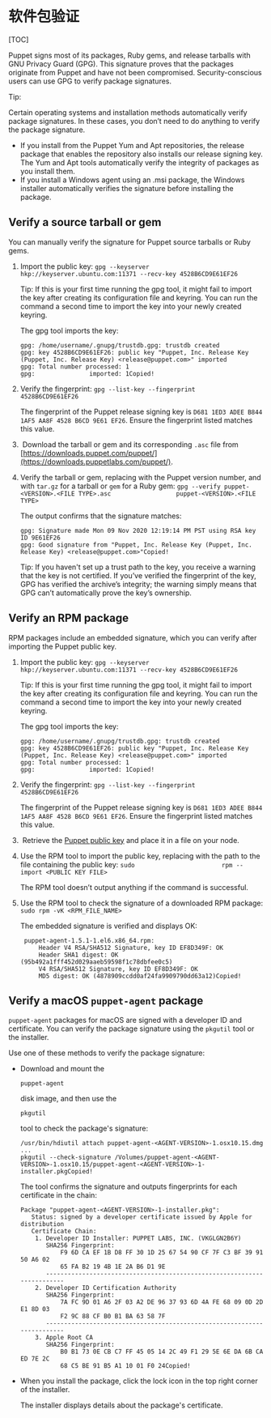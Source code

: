 # 软件包验证

[TOC]

Puppet signs most of its      packages, Ruby gems, and release tarballs with GNU Privacy      Guard (GPG). This signature proves that the packages originate from Puppet and have not been compromised. Security-conscious users      can use GPG to verify package signatures.

Tip:

Certain operating systems and               installation methods automatically verify package signatures. In these cases, you               don’t need to do anything to verify the package signature. 

- If you install from the Puppet Yum and Apt repositories, the release                        package that enables the repository also installs our release signing key.                        The Yum and Apt tools automatically verify the integrity of packages as you                        install them. 
- If you install a Windows                        agent using an .msi package, the Windows                        installer automatically verifies the signature before installing the                        package.          

## Verify a source tarball or gem

You can manually verify the signature for Puppet source tarballs or Ruby      gems.

1. Import the public key: `gpg --keyserver                    hkp://keyserver.ubuntu.com:11371 --recv-key 4528B6CD9E61EF26`                

   Tip:  If this is your first time running the gpg tool, it might                            fail to import the key after creating its configuration file and                            keyring. You can run the command a second time to import the key into                            your newly created keyring.

   The gpg tool imports the                        key:

   ```
   gpg: /home/username/.gnupg/trustdb.gpg: trustdb created
   gpg: key 4528B6CD9E61EF26: public key "Puppet, Inc. Release Key (Puppet, Inc. Release Key) <release@puppet.com>" imported
   gpg: Total number processed: 1
   gpg:               imported: 1Copied!
   ```

2. Verify the fingerprint: `gpg --list-key --fingerprint                        4528B6CD9E61EF26`

   The fingerprint of the Puppet release signing                        key is `D681 1ED3 ADEE B844 1AF5 AA8F 4528 B6CD 9E61 EF26`. Ensure the                        fingerprint listed matches this value. 

3. ​            Download the tarball or gem and its corresponding `.asc` file from [https://downloads.puppet.com/puppet/](https://downloads.puppetlabs.com/puppet/).         

4. Verify the tarball or gem,               replacing <VERSION> with the Puppet               version number, and <FILE TYPE> with `tar.gz` for a tarball or `gem` for a Ruby gem: `gpg --verify puppet-<VERSION>.<FILE TYPE>.asc                  puppet-<VERSION>.<FILE TYPE>`            

   The output confirms that the signature matches:

   ```
   gpg: Signature made Mon 09 Nov 2020 12:19:14 PM PST using RSA key ID 9E61EF26
   gpg: Good signature from "Puppet, Inc. Release Key (Puppet, Inc. Release Key) <release@puppet.com>"Copied!
   ```

   Tip:  If you haven't set up a trust path to the key, you receive a                     warning that the key is not certified. If you’ve verified the fingerprint of                     the key, GPG has verified the archive’s integrity; the warning simply means                     that GPG can’t automatically prove the key’s ownership. 

## Verify an RPM package

RPM packages include an embedded signature, which you can        verify after importing the Puppet public key.



1. Import the public key: `gpg --keyserver                    hkp://keyserver.ubuntu.com:11371 --recv-key 4528B6CD9E61EF26`                

   Tip:  If this is your first time running the gpg tool, it might                            fail to import the key after creating its configuration file and                            keyring. You can run the command a second time to import the key into                            your newly created keyring.

   The gpg tool imports the                        key:

   ```
   gpg: /home/username/.gnupg/trustdb.gpg: trustdb created
   gpg: key 4528B6CD9E61EF26: public key "Puppet, Inc. Release Key (Puppet, Inc. Release Key) <release@puppet.com>" imported
   gpg: Total number processed: 1
   gpg:               imported: 1Copied!
   ```

2. Verify the fingerprint: `gpg --list-key --fingerprint                        4528B6CD9E61EF26`

   The fingerprint of the Puppet release signing                        key is `D681 1ED3 ADEE B844 1AF5 AA8F 4528 B6CD 9E61 EF26`. Ensure the                        fingerprint listed matches this value. 

3. ​                Retrieve the [Puppet public key](http://pool.sks-keyservers.net:11371/pks/lookup?op=get&search=0x7F438280EF8D349F) and place it in a                    file on your node.            

4. Use the RPM tool to import the public key, replacing <PUBLIC KEY                    FILE> with the path to the file containing the public key: `sudo                        rpm --import <PUBLIC KEY FILE>`

   The RPM tool doesn’t output anything if the command is                        successful.

5. Use the RPM tool to check the signature of a                    downloaded RPM package: `sudo rpm -vK <RPM_FILE_NAME>`                

   The embedded signature is verified and displays                        OK:

   ```
    puppet-agent-1.5.1-1.el6.x86_64.rpm:
        Header V4 RSA/SHA512 Signature, key ID EF8D349F: OK
        Header SHA1 digest: OK (95b492a1fff452d029aaeb59598f1c78dbfee0c5)
        V4 RSA/SHA512 Signature, key ID EF8D349F: OK
        MD5 digest: OK (4878909ccdd0af24fa9909790dd63a12)Copied!
   ```

## Verify a macOS      `puppet-agent` package

`puppet-agent` packages for macOS are signed      with a developer ID and certificate. You can verify the package signature using the `pkgutil` tool or the      installer.

Use one of these methods to verify the package               signature:

- Download and mount the 

  ```
  puppet-agent
  ```

   disk image, and                  then use the 

  ```
  pkgutil
  ```

   tool to check the package's signature:                  

  ```
  /usr/bin/hdiutil attach puppet-agent-<AGENT-VERSION>-1.osx10.15.dmg
  ...
  pkgutil --check-signature /Volumes/puppet-agent-<AGENT-VERSION>-1.osx10.15/puppet-agent-<AGENT-VERSION>-1-installer.pkgCopied!
  ```

  The                  tool confirms the signature and outputs fingerprints for each certificate in the                  chain:

  ```
  Package "puppet-agent-<AGENT-VERSION>-1-installer.pkg":
     Status: signed by a developer certificate issued by Apple for distribution
     Certificate Chain:
      1. Developer ID Installer: PUPPET LABS, INC. (VKGLGN2B6Y)
         SHA256 Fingerprint:
             F9 6D CA EF 1B D8 FF 30 1D 25 67 54 90 CF 7F C3 BF 39 91 50 A6 02
             65 FA B2 19 4B 1E 2A B6 D1 9E
         ------------------------------------------------------------------------
      2. Developer ID Certification Authority
         SHA256 Fingerprint:
             7A FC 9D 01 A6 2F 03 A2 DE 96 37 93 6D 4A FE 68 09 0D 2D E1 8D 03
             F2 9C 88 CF B0 B1 BA 63 58 7F
         ------------------------------------------------------------------------
      3. Apple Root CA
         SHA256 Fingerprint:
             B0 B1 73 0E CB C7 FF 45 05 14 2C 49 F1 29 5E 6E DA 6B CA ED 7E 2C
             68 C5 BE 91 B5 A1 10 01 F0 24Copied!
  ```

- When you install the package, click the lock                  icon in the top right corner of the installer.

  The installer                     displays details about the package's certificate.